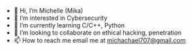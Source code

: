 - 👋 Hi, I’m Michelle (Mika)
- 👀 I’m interested in Cybersecurity
- 🌱 I’m currently learning C/C++, Python
- 💞️ I’m looking to collaborate on ethical hacking, penetration
- 📫 How to reach me email me at michachael707@gmail.com

<!---
michachaell/michachaell is a ✨ special ✨ repository because its `README.md` (this file) appears on your GitHub profile.
You can click the Preview link to take a look at your changes.
--->
